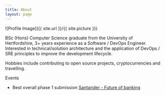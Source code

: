 ```yaml
---
title: About
layout: page
---
```

![Profile Image]({{ site.url }}/{{ site.picture }})

<p>BSc (Hons) Computer Science graduate from the University of Hertfordshire, 3+ years experience as a Software / DevOps Engineer. Interested in technical/solution architecture and the application of DevOps / SRE principles to improve the development lifecycle.

Hobbies include contributing to open source projects, cryptocurrencies and travelling. </p>

Events

* Best overall phase 1 submission [Santander - Future of banking](https://www.santander.co.uk/uk/infodetail?p_p_id=W000_hidden_WAR_W000_hiddenportlet&p_p_lifecycle=1&p_p_state=normal&p_p_mode=view&p_p_col_id=column-2&p_p_col_pos=1&p_p_col_count=3&_W000_hidden_WAR_W000_hiddenportlet_javax.portlet.action=hiddenAction&_W000_hidden_WAR_W000_hiddenportlet_base.portlet.view=ILBDInitialView&_W000_hidden_WAR_W000_hiddenportlet_cid=1324582282168&_W000_hidden_WAR_W000_hiddenportlet_tipo=SANContent)

